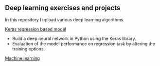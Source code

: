 ## Deep learning exercises and projects

In this repository I upload various deep learning algorithms. 

[Keras regression based model](https://github.com/SalvishGoomanee912/Deep-learning-projects/tree/master/Keras%20based%20regression%20model)

- Build a deep neural network in Python using the Keras library.
- Evaluation of the model performance on regression task by altering the training options.

[Machine learning](https://github.com/SalvishGoomanee912/Deep-learning-projects/tree/master/Machine%20learning)

